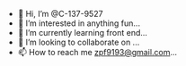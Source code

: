- 👋 Hi, I’m @C-137-9527
- 👀 I’m interested in anything fun...
- 🌱 I’m currently learning front end...
- 💞️ I’m looking to collaborate on ...
- 📫 How to reach me zpf9193@gmail.com...

<!---
C-137-9527/C-137-9527 is a ✨ special ✨ repository because its `README.md` (this file) appears on your GitHub profile.
You can click the Preview link to take a look at your changes.
--->
